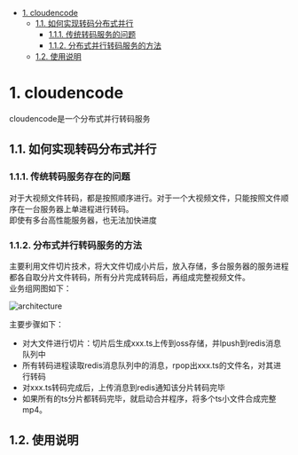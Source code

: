 <!-- TOC -->

- [1. cloudencode](#1-cloudencode)
    - [1.1. 如何实现转码分布式并行](#11-%E5%A6%82%E4%BD%95%E5%AE%9E%E7%8E%B0%E8%BD%AC%E7%A0%81%E5%88%86%E5%B8%83%E5%BC%8F%E5%B9%B6%E8%A1%8C)
        - [1.1.1. 传统转码服务的问题](#111-%E4%BC%A0%E7%BB%9F%E8%BD%AC%E7%A0%81%E6%9C%8D%E5%8A%A1%E7%9A%84%E9%97%AE%E9%A2%98)
        - [1.1.2. 分布式并行转码服务的方法](#112-%E5%88%86%E5%B8%83%E5%BC%8F%E5%B9%B6%E8%A1%8C%E8%BD%AC%E7%A0%81%E6%9C%8D%E5%8A%A1%E7%9A%84%E6%96%B9%E6%B3%95)
    - [1.2. 使用说明](#12-%E4%BD%BF%E7%94%A8%E8%AF%B4%E6%98%8E)

<!-- /TOC -->
# 1. cloudencode
cloudencode是一个分布式并行转码服务

## 1.1. 如何实现转码分布式并行

### 1.1.1. 传统转码服务存在的问题
对于大视频文件转码，都是按照顺序进行。对于一个大视频文件，只能按照文件顺序在一台服务器上单进程进行转码。<br/>
即使有多台高性能服务器，也无法加快进度

### 1.1.2. 分布式并行转码服务的方法
主要利用文件切片技术，将大文件切成小片后，放入存储，多台服务器的服务进程都各自取分片文件转码，所有分片完成转码后，再组成完整视频文件。<br/>
业务组网图如下：

![architecture](https://gitlab.com/xiaoq_bj/cloudencode/blob/master/doc/%E5%88%86%E5%B8%83%E5%BC%8F%E5%B9%B6%E8%A1%8C%E8%BD%AC%E7%A0%81.png)

主要步骤如下：
* 对大文件进行切片：切片后生成xxx.ts上传到oss存储，并lpush到redis消息队列中
* 所有转码进程读取redis消息队列中的消息，rpop出xxx.ts的文件名，对其进行转码
* 对xxx.ts转码完成后，上传消息到redis通知该分片转码完毕
* 如果所有的ts分片都转码完毕，就启动合并程序，将多个ts小文件合成完整mp4。

## 1.2. 使用说明
